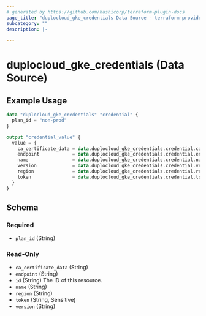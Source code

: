 ```yaml
---
# generated by https://github.com/hashicorp/terraform-plugin-docs
page_title: "duplocloud_gke_credentials Data Source - terraform-provider-duplocloud"
subcategory: ""
description: |-
  
---
```


# duplocloud_gke_credentials (Data Source)



## Example Usage

```terraform
data "duplocloud_gke_credentials" "credential" {
  plan_id = "non-prod"
}

output "credential_value" {
  value = {
    ca_certificate_data = data.duplocloud_gke_credentials.credential.ca_certificate_data
    endpoint            = data.duplocloud_gke_credentials.credential.endpoint
    name                = data.duplocloud_gke_credentials.credential.name
    version             = data.duplocloud_gke_credentials.credential.version
    region              = data.duplocloud_gke_credentials.credential.region
    token               = data.duplocloud_gke_credentials.credential.token
  }
}
```

<!-- schema generated by tfplugindocs -->
## Schema

### Required

- `plan_id` (String)

### Read-Only

- `ca_certificate_data` (String)
- `endpoint` (String)
- `id` (String) The ID of this resource.
- `name` (String)
- `region` (String)
- `token` (String, Sensitive)
- `version` (String)
